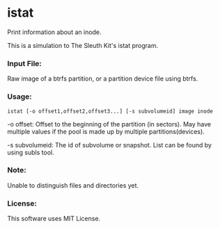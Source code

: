 # istat
Print information about an inode.

This is a simulation to The Sleuth Kit's istat program.

### Input File:
Raw image of a btrfs partition, or a partition device file using btrfs.

### Usage:
```
istat [-o offset1,offset2,offset3...] [-s subvolumeid] image inode
```

-o offset: Offset to the beginning of the partition (in sectors).
May have multiple values if the pool is made up by multiple partitions(devices).

-s subvolumeid: The id of subvolume or snapshot. List can be found by using subls tool.

### Note:
Unable to distinguish files and directories yet.

### License:
This software uses MIT License.
